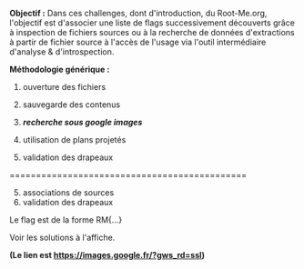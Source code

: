 **Objectif :** Dans ces challenges, dont d'introduction, du Root-Me.org, l'objectif est d'associer une liste de flags successivement découverts grâce à inspection de fichiers sources ou à la recherche de données d'extractions à partir de fichier source à l'accès de l'usage via l'outil intermédiaire d'analyse & d'introspection.

**Méthodologie générique :**
1) ouverture des fichiers
2) sauvegarde des contenus
3) ***recherche sous google images***
4) utilisation de plans projetés

5) validation des drapeaux

=============================================

5) associations de sources
6) validation des drapeaux

Le flag est de la forme RM{...}

Voir les solutions à l'affiche.

****(Le lien est https://images.google.fr/?gws_rd=ssl)****

